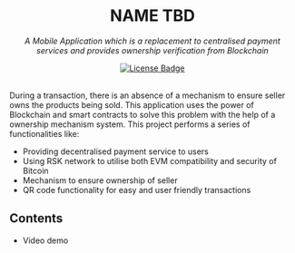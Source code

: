 <h1 align="center">NAME TBD</h1>
<p align="center"><i>A Mobile Application which is a replacement to centralised payment services and provides ownership verification from Blockchain</i></p>

<div align="center">
<a href="https://github.com/elangosundar/awesome-README-templates/blob/master/LICENSE"><img src="https://img.shields.io/github/license/elangosundar/awesome-README-templates?color=2b9348" alt="License Badge"/></a>
</div>
<br>


During a transaction, there is an absence of a mechanism to ensure seller owns the products being sold. This application uses the power of Blockchain and smart contracts to solve this problem with the help of a ownership mechanism system. This project performs a series of functionalities like:
* Providing decentralised payment service to users
* Using RSK network to utilise both EVM compatibility and security of Bitcoin
* Mechanism to ensure ownership of seller
* QR code functionality for easy and user friendly transactions

## Contents

  - Video demo
